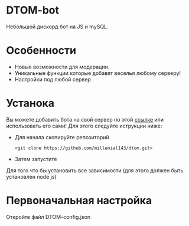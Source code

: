 # DTOM-bot
Небольшой дискорд бот на JS и mySQL.


# Особенности
* Новые возможности для модерации. 
* Уникальные функции которые добавят веселья любому серверу!
* Настройки под любой сервер


# Устанока
Вы можете добавить бота на свой сервер по этой [ссылке](https://discordapp.com/api/oauth2/authorize?client_id=705786467640803358&permissions=262143&scope=bot) или использовать его сами! Для этого следуйте иструкции ниже:
* Для начала скопируйте репозитoрий

    ```
    <git clone https://github.com/millenial143/dtom.git>
    ```
* Затем запустите
<npm install>
Для того что бы установить все зависимости (для этого должен быть установлен node js)
  
  # Первоначальная настройка
  Откройте файл DTOM-config.json 

